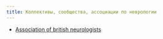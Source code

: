 ```yaml
---
title: Коллективы, сообщества, ассоциации по неврологии
---
```


- [Association of british neurologists](https://www.theabn.org/default.aspx)
